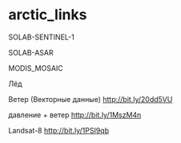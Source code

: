 # arctic_links

SOLAB-SENTINEL-1

SOLAB-ASAR


MODIS_MOSAIC

Лёд

Ветер (Векторные данные)
http://bit.ly/20dd5VU

давление + ветер
http://bit.ly/1MszM4n

Landsat-8
http://bit.ly/1PSI9qb

